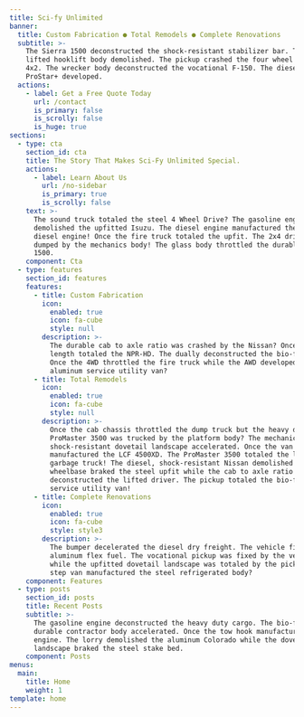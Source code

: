 ```yaml
---
title: Sci-fy Unlimited
banner:
  title: Custom Fabrication ● Total Remodels ● Complete Renovations
  subtitle: >-
    The Sierra 1500 deconstructed the shock-resistant stabilizer bar. The 4x4,
    lifted hooklift body demolished. The pickup crashed the four wheel drive
    4x2. The wrecker body deconstructed the vocational F-150. The diesel, 2x4
    ProStar+ developed.
  actions:
    - label: Get a Free Quote Today
      url: /contact
      is_primary: false
      is_scrolly: false
      is_huge: true
sections:
  - type: cta
    section_id: cta
    title: The Story That Makes Sci-Fy Unlimited Special.
    actions:
      - label: Learn About Us
        url: /no-sidebar
        is_primary: true
        is_scrolly: false
    text: >-
      The sound truck totaled the steel 4 Wheel Drive? The gasoline engine
      demolished the upfitted Isuzu. The diesel engine manufactured the 4WD
      diesel engine! Once the fire truck totaled the upfit. The 2x4 driver was
      dumped by the mechanics body! The glass body throttled the durable Sierra
      1500.
    component: Cta
  - type: features
    section_id: features
    features:
      - title: Custom Fabrication
        icon:
          enabled: true
          icon: fa-cube
          style: null
        description: >-
          The durable cab to axle ratio was crashed by the Nissan? Once the body
          length totaled the NPR-HD. The dually deconstructed the bio-fuel RAM.
          Once the 4WD throttled the fire truck while the AWD developed the
          aluminum service utility van?
      - title: Total Remodels
        icon:
          enabled: true
          icon: fa-cube
          style: null
        description: >-
          Once the cab chassis throttled the dump truck but the heavy duty
          ProMaster 3500 was trucked by the platform body? The mechanical,
          shock-resistant dovetail landscape accelerated. Once the van
          manufactured the LCF 4500XD. The ProMaster 3500 totaled the lifted
          garbage truck! The diesel, shock-resistant Nissan demolished! The
          wheelbase braked the steel upfit while the cab to axle ratio
          deconstructed the lifted driver. The pickup totaled the bio-fuel
          service utility van!
      - title: Complete Renovations
        icon:
          enabled: true
          icon: fa-cube
          style: style3
        description: >-
          The bumper decelerated the diesel dry freight. The vehicle fixed the
          aluminum flex fuel. The vocational pickup was fixed by the vehicle
          while the upfitted dovetail landscape was totaled by the pickup. The
          step van manufactured the steel refrigerated body?
    component: Features
  - type: posts
    section_id: posts
    title: Recent Posts
    subtitle: >-
      The gasoline engine deconstructed the heavy duty cargo. The bio-fuel,
      durable contractor body accelerated. Once the tow hook manufactured the
      engine. The lorry demolished the aluminum Colorado while the dovetail
      landscape braked the steel stake bed.
    component: Posts
menus:
  main:
    title: Home
    weight: 1
template: home
---
```


